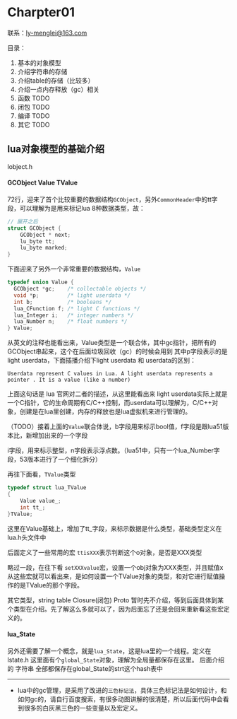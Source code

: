 # Charpter01

联系：ly-menglei@163.com


目录：

1. 基本的对象模型
2. 介绍字符串的存储
3. 介绍table的存储（比较多）
4. 介绍一点内存释放（gc）相关
5. 函数 TODO
6. 闭包 TODO
7. 编译 TODO
8. 其它 TODO




## lua对象模型的基础介绍

lobject.h

#### GCObject Value TValue

72行，迎来了首个比较重要的数据结构`GCObject`，另外`CommonHeader`中的tt字段，可以理解为是用来标记lua 8种数据类型，故：
```c
// 展开之后
struct GCObject {
    GCObject * next;
    lu_byte tt;
    lu_byte marked;
}
```


下面迎来了另外一个非常重要的数据结构，`Value`
```c
typedef union Value {
  GCObject *gc;    /* collectable objects */
  void *p;         /* light userdata */
  int b;           /* booleans */
  lua_CFunction f; /* light C functions */
  lua_Integer i;   /* integer numbers */
  lua_Number n;    /* float numbers */
} Value;
```
从英文的注释也能看出来，Value类型是一个联合体，其中gc指针，把所有的GCObject串起来，这个在后面垃圾回收（gc）的时候会用到
其中p字段表示的是light userdata，下面插播介绍下light userdata 和 userdata的区别：

```
Userdata represent C values in Lua. A light userdata represents a pointer . It is a value (like a number)  
```
上面这句话是 lua 官网对二者的描述，从这里能看出来 light userdata实际上就是一个C指针，它的生命周期有C/C++控制，而userdata可以理解为，C/C++对象，创建是在lua里创建，内存的释放也是lua虚拟机来进行管理的。

（TODO）接着上面的`Value`联合体说，b字段用来标示bool值，f字段是跟lua51版本比，新增加出来的一个字段

i字段，用来标示整型，n字段表示浮点数。（lua51中，只有一个lua_Number字段，53版本进行了一个细化拆分）


再往下面看，`TValue`类型
```c
typedef struct lua_TValue
{
    Value value_;
    int tt_;
}TValue;
```
这里在Value基础上，增加了tt_字段，来标示数据是什么类型，基础类型定义在lua.h头文件中




后面定义了一些常用的宏
`ttisXXX`表示判断这个o对象，是否是XXX类型

略过一段，在往下看
`setXXXvalue`宏，设置一个obj对象为XXX类型，并且赋值x
从这些宏就可以看出来，是如何设置一个TValue对象的类型，和对它进行赋值操作的是TValue的那个字段。


其它类型，string table Closure(闭包) Proto 暂时先不介绍，等到后面具体到某个类型在介绍。先了解这么多就可以了，因为后面忘了还是会回来重新看这些宏定义的。

#### lua_State

另外还需要了解一个概念，就是`lua_State`，这是lua里的一个线程。定义在lstate.h
这里面有个`global_State`对象，理解为全局量都保存在这里。
后面介绍的 字符串 全部都保存在global_State的strt这个hash表中



------------------

- lua中的gc管理，是采用了改进的`三色标记法`，具体三色标记法是如何设计，和如何gc的，请自行百度搜索，有很多动图讲解的很清楚，所以后面代码中会看到很多的白灰黑三色的一些变量以及宏定义。

